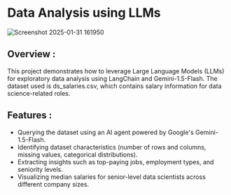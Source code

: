 # Data Analysis using LLMs
![Screenshot 2025-01-31 161950](https://github.com/user-attachments/assets/8ec6f489-74e0-4c27-b60a-4bfd6777d3b2)

## Overview :

This project demonstrates how to leverage Large Language Models (LLMs) for exploratory data analysis using LangChain and Gemini-1.5-Flash. The dataset used is ds_salaries.csv, which contains salary information for data science-related roles.

## Features :
- Querying the dataset using an AI agent powered by Google's Gemini-1.5-Flash.
- Identifying dataset characteristics (number of rows and columns, missing values, categorical distributions).
- Extracting insights such as top-paying jobs, employment types, and seniority levels.
- Visualizing median salaries for senior-level data scientists across different company sizes.
